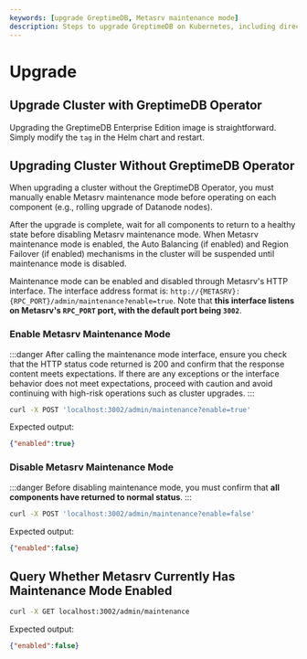 ```yaml
---
keywords: [upgrade GreptimeDB, Metasrv maintenance mode]
description: Steps to upgrade GreptimeDB on Kubernetes, including direct upgrade and upgrading clusters without using GreptimeDB Operator.
---
```


# Upgrade

## Upgrade Cluster with GreptimeDB Operator

Upgrading the GreptimeDB Enterprise Edition image is straightforward.
Simply modify the `tag` in the Helm chart and restart.

## Upgrading Cluster Without GreptimeDB Operator

When upgrading a cluster without the GreptimeDB Operator,
you must manually enable Metasrv maintenance mode before operating on each component (e.g., rolling upgrade of Datanode nodes).

After the upgrade is complete,
wait for all components to return to a healthy state before disabling Metasrv maintenance mode.
When Metasrv maintenance mode is enabled,
the Auto Balancing (if enabled) and Region Failover (if enabled) mechanisms in the cluster will be suspended until maintenance mode is disabled.

Maintenance mode can be enabled and disabled through Metasrv's HTTP interface.
The interface address format is: `http://{METASRV}:{RPC_PORT}/admin/maintenance?enable=true`.
Note that **this interface listens on Metasrv's `RPC_PORT` port, with the default port being `3002`**.

### Enable Metasrv Maintenance Mode

:::danger
After calling the maintenance mode interface,
ensure you check that the HTTP status code returned is 200 and confirm that the response content meets expectations.
If there are any exceptions or the interface behavior does not meet expectations,
proceed with caution and avoid continuing with high-risk operations such as cluster upgrades.
:::

```bash
curl -X POST 'localhost:3002/admin/maintenance?enable=true'
```

Expected output:

```json
{"enabled":true}
```

### Disable Metasrv Maintenance Mode

:::danger
Before disabling maintenance mode,
you must confirm that **all components have returned to normal status**.
:::

```bash
curl -X POST 'localhost:3002/admin/maintenance?enable=false'
```

Expected output:

```json
{"enabled":false}
```

## Query Whether Metasrv Currently Has Maintenance Mode Enabled

```bash
curl -X GET localhost:3002/admin/maintenance
```

Expected output:

```json
{"enabled":false}
```
